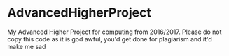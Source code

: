 # AdvancedHigherProject

My Advanced Higher Project for computing from 2016/2017.
Please do not copy this code as it is god awful, you'd get done for plagiarism and it'd make me sad 

